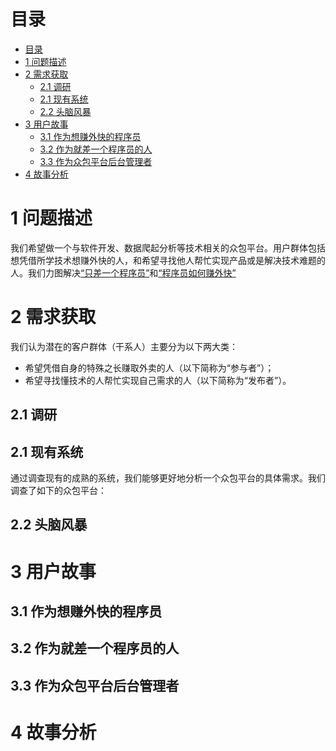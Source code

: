 <!--
需求获取与用户故事作业

请大家围绕本组选定的大作业项目完成，以小组为单位以下工作：
1. 撰写一个项目问题描述，说明项目的工作目标，针对哪些最终用户，解决什么应用问题。问题描述不超过200字。（10%)
2. 说明你是如何获取项目的需求的，获取的来源、途径、方法和过程，请提供相应的获取过程证据实例。(30%)
3. 基于你获取到的原始需求信息，进行细化和分析后，撰写项目的用户故事文档。可参考课件中提供的模板和例子。(50%)
4. 参照INVEST原则，分析你的用户故事的质量。 (10%)
-->


# 目录
<!-- @import "[TOC]" {cmd="toc" depthFrom=1 depthTo=6 orderedList=false} -->
<!-- code_chunk_output -->

* [目录](#目录)
* [1 问题描述](#1-问题描述)
* [2 需求获取](#2-需求获取)
	* [2.1 调研](#21-调研)
	* [2.1 现有系统](#21-现有系统)
	* [2.2 头脑风暴](#22-头脑风暴)
* [3 用户故事](#3-用户故事)
	* [3.1 作为想赚外快的程序员](#31-作为想赚外快的程序员)
	* [3.2 作为就差一个程序员的人](#32-作为就差一个程序员的人)
	* [3.3 作为众包平台后台管理者](#33-作为众包平台后台管理者)
* [4 故事分析](#4-故事分析)

<!-- /code_chunk_output -->


# 1 问题描述
<!-- 工作目标、用户群体、解决问题 200字以内-->
我们希望做一个与软件开发、数据爬起分析等技术相关的众包平台。用户群体包括想凭借所学技术想赚外快的人，和希望寻找他人帮忙实现产品或是解决技术难题的人。我们力图解决[“只差一个程序员”](https://www.zhihu.com/question/22989105)和[“程序员如何赚外快”](https://www.zhihu.com/question/20499299)

# 2 需求获取
<!-- 要描述来源、途径、过程 -->
我们认为潜在的客户群体（干系人）主要分为以下两大类：
* 希望凭借自身的特殊之长赚取外卖的人（以下简称为“参与者”）；
* 希望寻找懂技术的人帮忙实现自己需求的人（以下简称为“发布者”）。

## 2.1 调研
<!-- 假装我们找了一些干系人。这部分先交给张嘉睿。 -->

## 2.1 现有系统
<!-- 这部分先由孙子平来实现。 -->
通过调查现有的成熟的系统，我们能够更好地分析一个众包平台的具体需求。我们调查了如下的众包平台：

## 2.2 头脑风暴

# 3 用户故事

## 3.1 作为想赚外快的程序员
<!-- 这部分先由车行来实现。 -->

## 3.2 作为就差一个程序员的人
<!-- 这部分先由孙子平来实现。 -->

## 3.3 作为众包平台后台管理者
<!-- 这部分先由刘家维来实现。主要是审批发布者发布的项目。 -->

# 4 故事分析
<!-- INVEST 原则 -->
